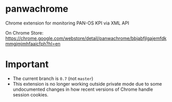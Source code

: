 # panwachrome
Chrome extension for monitoring PAN-OS KPI via XML API

On Chrome Store: https://chrome.google.com/webstore/detail/panwachrome/bbjabfjlgajemfdkmmgjmjmhfaaicfph?hl=en

# Important
- The current branch is `0.7` (not `master`)
- This extension is no longer working outside private mode due to some undocumented changes in how recent versions of Chrome handle session cookies.

